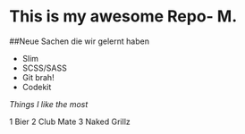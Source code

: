 This is my awesome Repo- M.
===========================

##Neue Sachen die wir gelernt haben

- Slim
- SCSS/SASS
- Git brah!
- Codekit

_Things I like the most_

1 Bier
2 Club Mate
3 Naked Grillz
